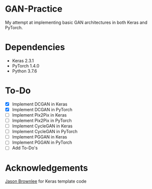 # GAN-Practice
My attempt at implementing basic GAN architectures in both Keras and PyTorch.

# Dependencies
* Keras 2.3.1
* PyTorch 1.4.0
* Python 3.7.6

# To-Do
- [X] Implement DCGAN in Keras 
- [X] Implement DCGAN in PyTorch
- [ ] Implement Pix2Pix in Keras
- [ ] Implement Pix2Pix in PyTorch
- [ ] Implement CycleGAN in Keras
- [ ] Implement CycleGAN in PyTorch
- [ ] Implement PGGAN in Keras
- [ ] Implement PGGAN in PyTorch
- [ ] Add To-Do's

# Acknowledgements
[Jason Brownlee](machinelearningmastery.com) for Keras template code
